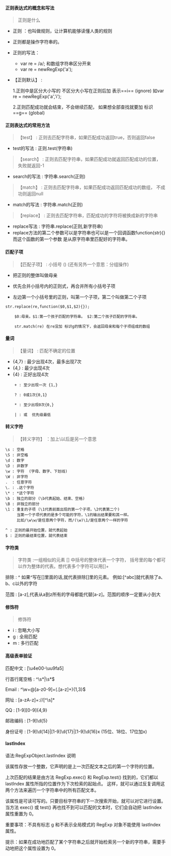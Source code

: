 #### 正则表达式的概念和写法 
> 正则是什么
* 正则 ：也叫做规则，让计算机能够读懂人类的规则
* 正则都是操作字符串的。

* 正则的写法：
    * var re = /a/;      和数组字符串区分开来
    * var re = newRegExp('a');

* 【正则默认】 : 

    1.正则中是区分大小写的
    不区分大小写在正则后加 表示==i== (ignore)
    如var re = newRegExp('a','i');

    2.正则匹配成功就会结束，不会继续匹配，
    如果想全部查找就要加 标识==g== (global)
#### 正则表达式的常用方法
> 【test】 : 正则去匹配字符串，如果匹配成功返回true，否则返回false
* test的写法 : 正则.test(字符串)
> 【search】 : 正则去匹配字符串，如果匹配成功就返回匹配成功的位置，
失败就返回-1

* search的写法 : 字符串.search(正则)
> 【match】 : 正则去匹配字符串，如果匹配成功返回匹配成功的数组，
不成功则返回null

* match的写法 : 字符串.match(正则)

> 【replace】 : 正则去匹配字符串，匹配成功的字符将被换成新的字符串

* replace写法 : 字符串.replace(正则,新字符串) 
* replace方法的第二个参数可以是字符串也可以是一个回调函数function(str){}
而这个函数的第一个参数 是从原字符串里匹配好的字符串。
#### 匹配子项
> 【匹配子项】 : 小括号 () (还有另外一个意思：分组操作)

*  把正则的整体叫做母亲

* 优先合并小括号内的正则式，再合并所有小括号子项

* 左边第一个小括号里的正则，叫第一个子项，第二个叫做第二个子项

    
```
str.replace(re,function($0,$1,$2){});

    $0:母亲。$1:第一个孩子匹配的字符串。 $2:第二个孩子匹配的字符串。

    str.match(re) 在re没加 标识g的情况下，会返回母亲和每个子项组成的数组
```
#### 量词
> 【量词】 : 匹配不确定的位置
* {4,7} : 最少出现4次，最多出现7次
* {4,} : 最少出现4次
* {4} : 正好出现4次

   
```
    + : 至少出现一次 {1,}

    ? : 0或1次{0,1}

    * : 至少出现0次{0,}

    | : 或  优先级最低
```
#### 转义字符
> 【转义字符】 ：加上\以后是另一个意思

    \s : 空格
    \S : 非空格
    \d : 数字
    \D : 非数字 
    \w : 字符  (字母、数字、下划线)
    \W : 非字符
    .  : 任意字符
    \. : .这个字符
    \* : *这个字符
    \b : 独立的部分 (\b代表起始、结束、空格)
    \B : 非独立的部分
    \1 : 重复的子项 (\1代表前面出现的第一个子项，\2代表第二个)
         当第一个子项代表的是多个可能的字符，\1的输出结果要和其一样。
         比如/\w\w/是任意两个字符，而/(\w)\1/是任意两个一样的字符 

    ^ : 正则的最开始位置，就代表起始
    $ : 正则的最结束位置，就代表结束
#### 字符类
> 字符类 :一组相似的元素 [] 中括号的整体代表一个字符，
括号里的每个都可以作为整体的代表。想代表多个字符可以用[]+

排除 : ^ 如果^写在[]里面的话,就代表排除[]里的元素。
例如:[^abc]就代表除了a、b、c以外的字符

范围 : [a-z],代表从a到z所有的字母都能代替[a-z]。范围的顺序一定要从小到大
#### 修饰符
> 修饰符
*   i : 忽略大小写
*   g : 全局匹配
*   m : 多行匹配
#### 高级表单验证
匹配中文 : [\u4e00-\uu9fa5]

行首行尾空格 : ^\s*|\s*$

Email : ^\w+@[a-z0-9]+(\.[a-z]+){1,3}$

网址 : [a-zA-z]+:\/\/[^\s]*

QQ : [1-9][0-9]{4,9}

邮政编码 : [1-9]\d{5}

身份证号 : [1-9]\d{14}|[1-9]\d{17}|[1-9]\d{16}x (15位、18位、17位加x)
#### lastIndex
语法:RegExpObject.lastIndex
说明

该属性存放一个整数，它声明的是上一次匹配文本之后的第一个字符的位置。

上次匹配的结果是由方法 RegExp.exec() 和 RegExp.test() 找到的，它们都以
lastIndex 属性所指的位置作为下次检索的起始点。
这样，就可以通过反复调用这两个方法来遍历一个字符串中的所有匹配文本。

该属性是可读可写的。只要目标字符串的下一次搜索开始，就可以对它进行设置。
当方法 exec() 或 test() 再也找不到可以匹配的文本时，它们会自动把
lastIndex 属性重置为 0。


重要事项：不具有标志 g 和不表示全局模式的 RegExp 对象不能使用 lastIndex 属性。

提示：如果在成功地匹配了某个字符串之后就开始检索另一个新的字符串，需要手动地把这个属性设置为 0。